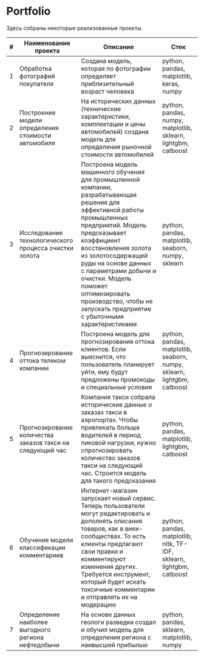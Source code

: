 # Portfolio
Здесь собраны некоторые реализованные проекты.

#|**Наименование проекта**|**Описание**|**Стек**|
|-----------|-----------|-----------|-----------|
1|Обработка фотографий покупателя|Создана модель, которая по фотографии определяет приблизительный возраст человека|python, pandas, matplotlib, keras, numpy |
2|Построение модели определения стоимости автомобиля|На исторических данных (технические характеристики, комплектации и цены автомобилей) создана модель для определения рыночной стоимости автомобилей|python, pandas, numpy, matplotlib, sklearn, lightgbm, catboost|||
3|Исследование технологического процесса очистки золота|Построена модель машинного обучения для промышленной компании, разрабатывающая решения для эффективной работы промышленных предприятий. Модель предсказывает коэффициент восстановления золота из золотосодержащей руды на основе данных с параметрами добычи и очистки. Модель поможет оптимизировать производство, чтобы не запускать предприятие с убыточными характеристиками|python, pandas, matplotlib, seaborn, numpy, sklearn|
4|Прогнозирование оттока телеком компании |Построена модель для прогнозирования оттока клиентов. Если выяснится, что пользователь планирует уйти, ему будут предложены промокоды и специальные условия|python, pandas, matplotlib, seaborn, numpy, sklearn, lightgbm, catboost|||
5|Прогнозирование количества заказов такси на следующий час|Компания такси собрала исторические данные о заказах такси в аэропортах. Чтобы привлекать больше водителей в период пиковой нагрузки, нужно спрогнозировать количество заказов такси на следующий час. Строится модель для такого предсказания|python, pandas, matplotlib, lightgbm, catboost|
6|Обучение модели классификации комментариев|Интернет-магазин запускает новый сервис. Теперь пользователи могут редактировать и дополнять описания товаров, как в вики-сообществах. То есть клиенты предлагают свои правки и комментируют изменения других. Требуется инструмент, который будет искать токсичные комментарии и отправлять их на модерацию|python, pandas, matplotlib, nltk, TF-IDF, sklearn, lightgbm, catboost  |
7|Определение наиболее выгодного региона нефтедобычи|На основе данных геологи разведки создал и обучил модель для определения региона с наивысшей прибылью|python, pandas, sklearn, matplotlib, numpy |
